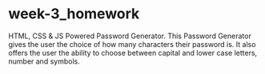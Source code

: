 # week-3_homework
HTML, CSS &amp; JS Powered Password Generator. This Password Generator gives the user the choice of how many characters their password is. It also offers the user the ability to choose between capital and lower case letters, number and symbols. 
